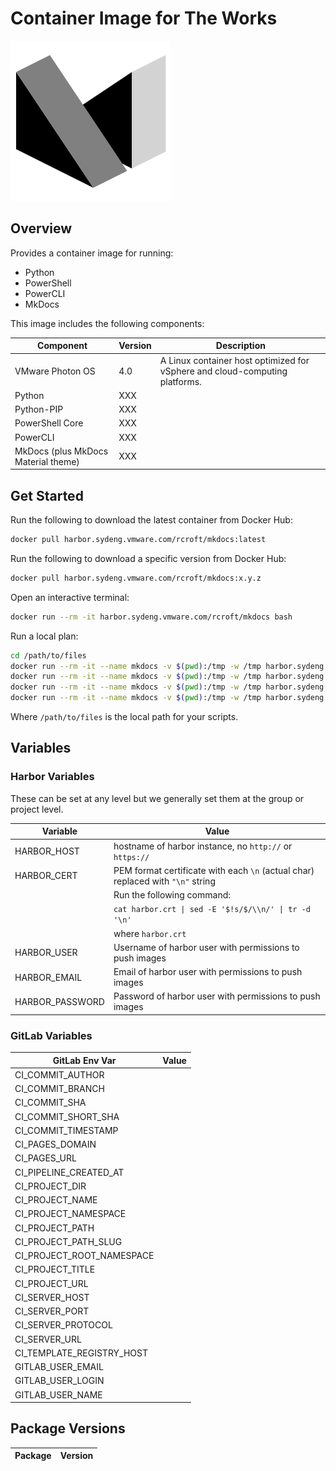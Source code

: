 # Container Image for The Works

![](logo.png)

## Overview

Provides a container image for running:

- Python
- PowerShell
- PowerCLI
- MkDocs

This image includes the following components:

| Component                           | Version | Description                                                                 |
|-------------------------------------|---------|-----------------------------------------------------------------------------|
| VMware Photon OS                    | 4.0     | A Linux container host optimized for vSphere and cloud-computing platforms. |
| Python                              | XXX     |                                                                             |
| Python-PIP                          | XXX     |                                                                             |
| PowerShell Core                     | XXX     |                                                                             |
| PowerCLI                            | XXX     |                                                                             |
| MkDocs (plus MkDocs Material theme) | XXX     |                                                                             |

## Get Started

Run the following to download the latest container from Docker Hub:

```bash
docker pull harbor.sydeng.vmware.com/rcroft/mkdocs:latest
```

Run the following to download a specific version from Docker Hub:

```bash
docker pull harbor.sydeng.vmware.com/rcroft/mkdocs:x.y.z
```

Open an interactive terminal:

```bash
docker run --rm -it harbor.sydeng.vmware.com/rcroft/mkdocs bash
```

Run a local plan:

```bash
cd /path/to/files
docker run --rm -it --name mkdocs -v $(pwd):/tmp -w /tmp harbor.sydeng.vmware.com/rcroft/mkdocs bash
docker run --rm -it --name mkdocs -v $(pwd):/tmp -w /tmp harbor.sydeng.vmware.com/rcroft/mkdocs powershell version
docker run --rm -it --name mkdocs -v $(pwd):/tmp -w /tmp harbor.sydeng.vmware.com/rcroft/mkdocs powercli version
docker run --rm -it --name mkdocs -v $(pwd):/tmp -w /tmp harbor.sydeng.vmware.com/rcroft/mkdocs mkdocs version
```

Where `/path/to/files` is the local path for your scripts.

## Variables

### Harbor Variables

These can be set at any level but we generally set them at the group or project level.

| Variable        | Value                                                                           |
|-----------------|---------------------------------------------------------------------------------|
| HARBOR_HOST     | hostname of harbor instance, no `http://` or `https://`                         |
| HARBOR_CERT     | PEM format certificate with each `\n` (actual char) replaced with `"\n"` string |
|                 | Run the following command:                                                      |
|                 | `cat harbor.crt \| sed -E '$!s/$/\\n/' \| tr -d '\n'`                           |
|                 | where `harbor.crt`                                                              |
| HARBOR_USER     | Username of harbor user with permissions to push images                         |
| HARBOR_EMAIL    | Email  of harbor user with permissions to push images                           |
| HARBOR_PASSWORD | Password of harbor user with permissions to push images                         |

### GitLab Variables

| GitLab Env Var            | Value |
|---------------------------|-------|
| CI_COMMIT_AUTHOR          |       |
| CI_COMMIT_BRANCH          |       |
| CI_COMMIT_SHA             |       |
| CI_COMMIT_SHORT_SHA       |       |
| CI_COMMIT_TIMESTAMP       |       |
| CI_PAGES_DOMAIN           |       |
| CI_PAGES_URL              |       |
| CI_PIPELINE_CREATED_AT    |       |
| CI_PROJECT_DIR            |       |
| CI_PROJECT_NAME           |       |
| CI_PROJECT_NAMESPACE      |       |
| CI_PROJECT_PATH           |       |
| CI_PROJECT_PATH_SLUG      |       |
| CI_PROJECT_ROOT_NAMESPACE |       |
| CI_PROJECT_TITLE          |       |
| CI_PROJECT_URL            |       |
| CI_SERVER_HOST            |       |
| CI_SERVER_PORT            |       |
| CI_SERVER_PROTOCOL        |       |
| CI_SERVER_URL             |       |
| CI_TEMPLATE_REGISTRY_HOST |       |
| GITLAB_USER_EMAIL         |       |
| GITLAB_USER_LOGIN         |       |
| GITLAB_USER_NAME          |       |

## Package Versions

<!-- snip -->
| Package | Version |
|---------|---------|
